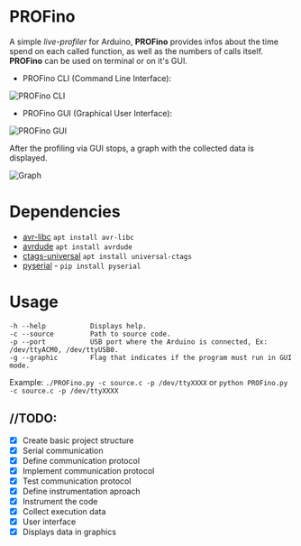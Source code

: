 # PROFino
A simple *live-profiler* for Arduino, **PROFino** provides infos about the time spend on each called function, as well as the numbers of calls itself. **PROFino** can be used on terminal or on it's GUI.
* PROFino CLI (Command Line Interface):

![PROFino CLI](https://i.imgur.com/hFLFDFP.png)

* PROFino GUI (Graphical User Interface):

![PROFino GUI](https://i.imgur.com/sB93Moa.png)

After the profiling via GUI stops, a graph with the collected data is displayed.

![Graph](https://i.imgur.com/lMkpIHy.png)


# Dependencies
* [avr-libc](https://www.nongnu.org/avr-libc/) ```apt install avr-libc```
* [avrdude](https://www.nongnu.org/avrdude/) ```apt install avrdude```
* [ctags-universal](https://github.com/universal-ctags/ctags) ```apt install universal-ctags```
* [pyserial](https://pypi.org/project/pyserial/) - ```pip install pyserial```

# Usage 
```
-h --help           Displays help.
-c --source         Path to source code.
-p --port           USB port where the Arduino is connected, Ex: /dev/ttyACM0, /dev/ttyUSB0.
-g --graphic        Flag that indicates if the program must run in GUI mode.
```
Example: `./PROFino.py -c source.c -p /dev/ttyXXXX` or `python PROFino.py -c source.c -p /dev/ttyXXXX`

## //TODO:
- [x] Create basic project structure
- [x] Serial communication
- [x] Define communication protocol
- [x] Implement communication protocol
- [x] Test communication protocol
- [x] Define instrumentation aproach
- [x] Instrument the code
- [x] Collect execution data
- [x] User interface
- [x] Displays data in graphics
